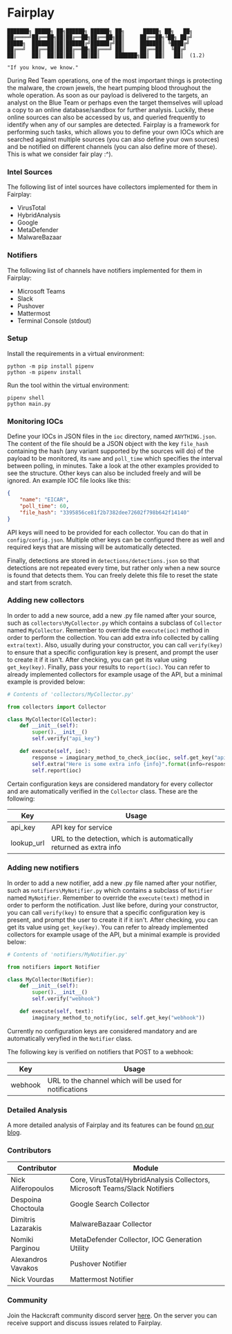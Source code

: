 # Fairplay 

```
███████╗ █████╗ ██╗██████╗ ██████╗ ██╗      █████╗ ██╗   ██╗
██╔════╝██╔══██╗██║██╔══██╗██╔══██╗██║     ██╔══██╗╚██╗ ██╔╝
█████╗  ███████║██║██████╔╝██████╔╝██║     ███████║ ╚████╔╝ 
██╔══╝  ██╔══██║██║██╔══██╗██╔═══╝ ██║     ██╔══██║  ╚██╔╝  
██║     ██║  ██║██║██║  ██║██║     ███████╗██║  ██║   ██║  (1.2)

"If you know, we know."
```

During Red Team operations, one of the most important things is protecting the malware, the crown jewels, the heart pumping blood throughout the whole operation. As soon as our payload is delivered to the targets, an analyst on the Blue Team or perhaps even the target themselves will upload a copy to an online database/sandbox for further analysis. Luckily, these online sources can also be accessed by us, and queried frequently to identify when any of our samples are detected. Fairplay is a framework for performing such tasks, which allows you to define your own IOCs which are searched against multiple sources (you can also define your own sources) and be notified on different channels (you can also define more of these). This is what we consider fair play :^).

### Intel Sources

The following list of intel sources have collectors implemented for them in Fairplay:

- VirusTotal
- HybridAnalysis
- Google
- MetaDefender
- MalwareBazaar

### Notifiers

The following list of channels have notifiers implemented for them in Fairplay:
- Microsoft Teams
- Slack
- Pushover
- Mattermost
- Terminal Console (stdout)

### Setup

Install the requirements in a virtual environment:

```
python -m pip install pipenv
python -m pipenv install
```

Run the tool within the virtual environment:

```
pipenv shell
python main.py
```

### Monitoring IOCs

Define your IOCs in JSON files in the `ioc` directory, named `ANYTHING.json`. The content of the file should be a JSON object with the key `file_hash` containing the hash (any variant supported by the sources will do) of the payload to be monitored, its `name` and `poll_time` which specifies the interval between polling, in minutes. Take a look at the other examples provided to see the structure. Other keys can also be included freely and will be ignored. An example IOC file looks like this:

```json
{
    "name": "EICAR",
    "poll_time": 60,
    "file_hash": "3395856ce81f2b7382dee72602f798b642f14140"
}
```

API keys will need to be provided for each collector. You can do that in `config/config.json`. Multiple other keys can be configured there as well and required keys that are missing will be automatically detected.

Finally, detections are stored in `detections/detections.json` so that detections are not repeated every time, but rather only when a new source is found that detects them. You can freely delete this file to reset the state and start from scratch.

### Adding new collectors

In order to add a new source, add a new .py file named after your source, such as `collectors\MyCollector.py` which contains a subclass of `Collector` named `MyCollector`. Remember to override the `execute(ioc)` method in order to perform the collection. You can add extra info collected by calling `extra(text)`. Also, usually during your constructor, you can call `verify(key)` to ensure that a specific configuration key is present, and prompt the user to create it if it isn't. After checking, you can get its value using `get_key(key)`. Finally, pass your results to `report(ioc)`. You can refer to already implemented collectors for example usage of the API, but a minimal example is provided below:

```python
# Contents of 'collectors/MyCollector.py'

from collectors import Collector

class MyCollector(Collector):
    def __init__(self):
        super().__init__()
        self.verify("api_key")

    def execute(self, ioc):
        response = imaginary_method_to_check_ioc(ioc, self.get_key("api_key"))
        self.extra("Here is some extra info {info}".format(info=response.info))
        self.report(ioc)
```

Certain configuration keys are considered mandatory for every collector and are automatically verified in the `Collector` class. These are the following:

| Key        | Usage                                                               |
| ---------- | ------------------------------------------------------------------- |
| api_key    | API key for service                                                 |
| lookup_url | URL to the detection, which is automatically returned as extra info |

### Adding new notifiers

In order to add a new notifier, add a new .py file named after your notifier, such as `notifiers\MyNotifier.py` which contains a subclass of `Notifier` named `MyNotifier`. Remember to override the `execute(text)` method in order to perform the notification. Just like before, during your constructor, you can call `verify(key)` to ensure that a specific configuration key is present, and prompt the user to create it if it isn't. After checking, you can get its value using `get_key(key)`. You can refer to already implemented collectors for example usage of the API, but a minimal example is provided below:

```python
# Contents of 'notifiers/MyNotifier.py'

from notifiers import Notifier

class MyCollector(Notifier):
    def __init__(self):
        super().__init__()
        self.verify("webhook")

    def execute(self, text):
        imaginary_method_to_notify(ioc, self.get_key("webhook"))
```

Currently no configuration keys are considered mandatory and are automatically veryfied in the `Notifier` class. 

The following key is verified on notifiers that POST to a webhook:

| Key     | Usage                                                   |
| ------- | ------------------------------------------------------- |
| webhook | URL to the channel which will be used for notifications |

### Detailed Analysis

A more detailed analysis of Fairplay and its features can be found [on our blog](https://www.hackcraft.gr/2023/05/introducing-fairplay/).

### Contributors
| Contributor        | Module                                                                      |
| ------------------ | --------------------------------------------------------------------------- |
| Nick Aliferopoulos | Core, VirusTotal/HybridAnalysis Collectors, Microsoft Teams/Slack Notifiers |
| Despoina Choctoula | Google Search Collector                                                     |
| Dimitris Lazarakis | MalwareBazaar Collector                                                     |
| Nomiki Parginou    | MetaDefender Collector, IOC Generation Utility                              |
| Alexandros Vavakos | Pushover Notifier                                                           |
| Nick Vourdas       | Mattermost Notifier                                                         |

### Community

Join the Hackcraft community discord server [here](https://discord.gg/KZZfsnQsja). On the server you can receive support and discuss issues related to Fairplay.
